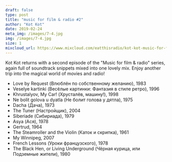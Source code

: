 ```yaml
---
draft: false
type: post
title: "music for film & radio #2"
author: "Kot Kot"
date: 2019-02-24
meta_img: /images/7-4.jpg
img: /images/7-4.jpg
size: 1
mixcloud_url: https://www.mixcloud.com/eatthisradio/kot-kot-music-for-film-radio-2/
---
```


Kot Kot returns with a second episode of the "Music for film & radio" series, again full of soundtrack snippets mixed into one lovely mix. Enjoy another trip into the magical world of movies and radio! 

- Love by Request (Влюблён по собственному желанию), 1983
- Veselye kartinki (Весёлые картинки: Фантазия в стиле ретро), 1996
- Khrustalyov, My Car! (Хрусталёв, машину!), 1998
- Ne bolit golova u dyatla (Не болит голова у дятла), 1975
- Dacha (Дача), 1973
- The Tuner (Настройщик), 2004
- Siberiade (Сибириада), 1979
- Asya (Ася), 1978
- Gertrud, 1964
- The Steamroller and the Violin (Каток и скрипка), 1961
- My Winnipeg, 2007
- French Lessons (Уроки французского), 1978
- The Black Hen, or Living Underground (Чёрная курица, или Подземные жители), 1980


